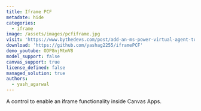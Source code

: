 ```yaml
---
title: Iframe PCF
metadate: hide
categories:
  - iframe
image: /assets/images/pcfiframe.jpg
visit: 'https://www.bythedevs.com/post/add-an-ms-power-virtual-agent-to-a-canvas-app-in-power-apps-with-pcf'
download: 'https://github.com/yashag2255/iframePCF'
demo_youtube: ODP8njMtmV8
model_support: false
canvas_support: true
license_defined: false
managed_solution: true
authors:
  - yash_agarwal
---
```


A control to enable an iframe functionality inside Canvas Apps.
